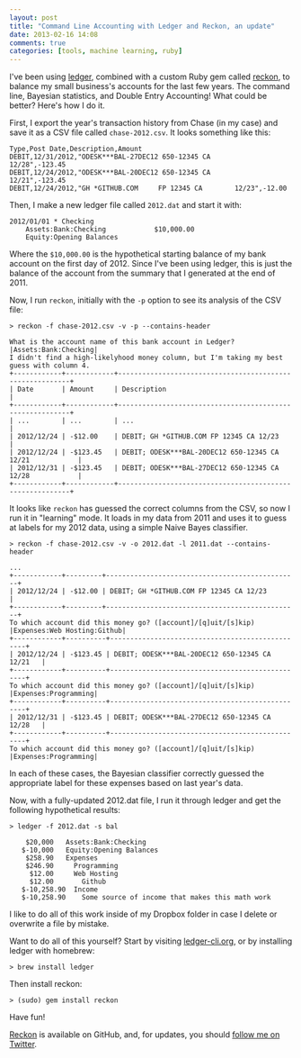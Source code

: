 ```yaml
---
layout: post
title: "Command Line Accounting with Ledger and Reckon, an update"
date: 2013-02-16 14:08
comments: true
categories: [tools, machine learning, ruby]
---
```

I've been using [ledger](http://ledger-cli.org/), combined with a custom Ruby gem called [reckon](https://github.com/cantino/reckon), to balance my small business's accounts for the last few years.  The command line, Bayesian statistics, and Double Entry Accounting!  What could be better?  Here's how I do it. 

First, I export the year's transaction history from Chase (in my case) and save it as a CSV file called `chase-2012.csv`.  It looks something like this:

    Type,Post Date,Description,Amount
	DEBIT,12/31/2012,"ODESK***BAL-27DEC12 650-12345 CA           12/28",-123.45
	DEBIT,12/24/2012,"ODESK***BAL-20DEC12 650-12345 CA           12/21",-123.45
	DEBIT,12/24/2012,"GH *GITHUB.COM     FP 12345 CA        12/23",-12.00

Then, I make a new ledger file called `2012.dat` and start it with:

    2012/01/01 * Checking
	    Assets:Bank:Checking            $10,000.00
	    Equity:Opening Balances

Where the `$10,000.00` is the hypothetical starting balance of my bank account on the first day of 2012.  Since I've been using ledger, this is just the balance of the account from the summary that I generated at the end of 2011.

Now, I run `reckon`, initially with the `-p` option to see its analysis of the CSV file:

    > reckon -f chase-2012.csv -v -p --contains-header
    
    What is the account name of this bank account in Ledger? |Assets:Bank:Checking| 
    I didn't find a high-likelyhood money column, but I'm taking my best guess with column 4.
    +------------+------------+----------------------------------------------------------+
    | Date       | Amount     | Description                                              |
    +------------+------------+----------------------------------------------------------+
    | ...        | ...        | ...                                                      |
    | 2012/12/24 | -$12.00    | DEBIT; GH *GITHUB.COM FP 12345 CA 12/23                  |
    | 2012/12/24 | -$123.45   | DEBIT; ODESK***BAL-20DEC12 650-12345 CA 12/21            |
    | 2012/12/31 | -$123.45   | DEBIT; ODESK***BAL-27DEC12 650-12345 CA 12/28            |
    +------------+------------+----------------------------------------------------------+

It looks like `reckon` has guessed the correct columns from the CSV, so now I run it in "learning" mode.  It loads in my data from 2011 and uses it to guess at labels for my 2012 data, using a simple Naive Bayes classifier.

    > reckon -f chase-2012.csv -v -o 2012.dat -l 2011.dat --contains-header
    
    ...
    +------------+---------+------------------------------------------------+
    | 2012/12/24 | -$12.00 | DEBIT; GH *GITHUB.COM FP 12345 CA 12/23        |
    +------------+---------+------------------------------------------------+
    To which account did this money go? ([account]/[q]uit/[s]kip) |Expenses:Web Hosting:Github| 
    +------------+----------+-------------------------------------------------+
    | 2012/12/24 | -$123.45 | DEBIT; ODESK***BAL-20DEC12 650-12345 CA 12/21   |
    +------------+----------+-------------------------------------------------+
    To which account did this money go? ([account]/[q]uit/[s]kip) |Expenses:Programming| 
    +------------+----------+-------------------------------------------------+
    | 2012/12/31 | -$123.45 | DEBIT; ODESK***BAL-27DEC12 650-12345 CA 12/28   |
    +------------+----------+-------------------------------------------------+
    To which account did this money go? ([account]/[q]uit/[s]kip) |Expenses:Programming|

In each of these cases, the Bayesian classifier correctly guessed the appropriate label for these expenses based on last year's data.

Now, with a fully-updated 2012.dat file, I run it through ledger and get the following hypothetical results:

    > ledger -f 2012.dat -s bal

        $20,000   Assets:Bank:Checking
       $-10,000   Equity:Opening Balances
        $258.90   Expenses
        $246.90     Programming
         $12.00     Web Hosting
         $12.00       Github
       $-10,258.90  Income
       $-10,258.90    Some source of income that makes this math work

I like to do all of this work inside of my Dropbox folder in case I delete or overwrite a file by mistake.

Want to do all of this yourself?  Start by visiting [ledger-cli.org](http://ledger-cli.org/), or by installing ledger with homebrew:
  
    > brew install ledger

Then install reckon:

    > (sudo) gem install reckon

Have fun!

[Reckon](https://github.com/cantino/reckon) is available on GitHub, and, for updates, you should [follow me on Twitter](https://twitter.com/tectonic).